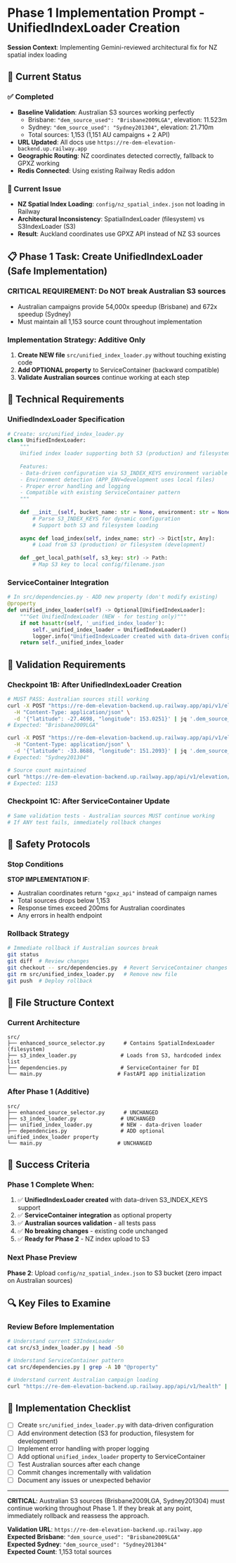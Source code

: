 # Phase 1 Implementation Prompt - UnifiedIndexLoader Creation

**Session Context**: Implementing Gemini-reviewed architectural fix for NZ spatial index loading

## 🎯 Current Status

### ✅ Completed
- **Baseline Validation**: Australian S3 sources working perfectly
  - Brisbane: `"dem_source_used": "Brisbane2009LGA"`, elevation: 11.523m 
  - Sydney: `"dem_source_used": "Sydney201304"`, elevation: 21.710m
  - Total sources: 1,153 (1,151 AU campaigns + 2 API)
- **URL Updated**: All docs use `https://re-dem-elevation-backend.up.railway.app`
- **Geographic Routing**: NZ coordinates detected correctly, fallback to GPXZ working
- **Redis Connected**: Using existing Railway Redis addon

### 🔄 Current Issue
- **NZ Spatial Index Loading**: `config/nz_spatial_index.json` not loading in Railway
- **Architectural Inconsistency**: SpatialIndexLoader (filesystem) vs S3IndexLoader (S3)
- **Result**: Auckland coordinates use GPXZ API instead of NZ S3 sources

## 📋 Phase 1 Task: Create UnifiedIndexLoader (Safe Implementation)

### **CRITICAL REQUIREMENT: Do NOT break Australian S3 sources**
- Australian campaigns provide 54,000x speedup (Brisbane) and 672x speedup (Sydney)
- Must maintain all 1,153 source count throughout implementation

### **Implementation Strategy: Additive Only**
1. **Create NEW file** `src/unified_index_loader.py` without touching existing code
2. **Add OPTIONAL property** to ServiceContainer (backward compatible)
3. **Validate Australian sources** continue working at each step

## 🔧 Technical Requirements

### UnifiedIndexLoader Specification
```python
# Create: src/unified_index_loader.py
class UnifiedIndexLoader:
    """
    Unified index loader supporting both S3 (production) and filesystem (development)
    
    Features:
    - Data-driven configuration via S3_INDEX_KEYS environment variable
    - Environment detection (APP_ENV=development uses local files)
    - Proper error handling and logging
    - Compatible with existing ServiceContainer pattern
    """
    
    def __init__(self, bucket_name: str = None, environment: str = None):
        # Parse S3_INDEX_KEYS for dynamic configuration
        # Support both S3 and filesystem loading
        
    async def load_index(self, index_name: str) -> Dict[str, Any]:
        # Load from S3 (production) or filesystem (development)
        
    def _get_local_path(self, s3_key: str) -> Path:
        # Map S3 key to local config/filename.json
```

### ServiceContainer Integration
```python
# In src/dependencies.py - ADD new property (don't modify existing)
@property
def unified_index_loader(self) -> Optional[UnifiedIndexLoader]:
    """Get UnifiedIndexLoader (NEW - for testing only)"""
    if not hasattr(self, '_unified_index_loader'):
        self._unified_index_loader = UnifiedIndexLoader()
        logger.info("UnifiedIndexLoader created with data-driven configuration")
    return self._unified_index_loader
```

## 🧪 Validation Requirements

### Checkpoint 1B: After UnifiedIndexLoader Creation
```bash
# MUST PASS: Australian sources still working
curl -X POST "https://re-dem-elevation-backend.up.railway.app/api/v1/elevation/point" \
  -H "Content-Type: application/json" \
  -d '{"latitude": -27.4698, "longitude": 153.0251}' | jq '.dem_source_used'
# Expected: "Brisbane2009LGA"

curl -X POST "https://re-dem-elevation-backend.up.railway.app/api/v1/elevation/point" \
  -H "Content-Type: application/json" \
  -d '{"latitude": -33.8688, "longitude": 151.2093}' | jq '.dem_source_used'
# Expected: "Sydney201304"

# Source count maintained
curl "https://re-dem-elevation-backend.up.railway.app/api/v1/elevation/sources" | jq '.total_sources'
# Expected: 1153
```

### Checkpoint 1C: After ServiceContainer Update
```bash
# Same validation tests - Australian sources MUST continue working
# If ANY test fails, immediately rollback changes
```

## 🚨 Safety Protocols

### Stop Conditions
**STOP IMPLEMENTATION IF**:
- Australian coordinates return `"gpxz_api"` instead of campaign names
- Total sources drops below 1,153
- Response times exceed 200ms for Australian coordinates
- Any errors in health endpoint

### Rollback Strategy
```bash
# Immediate rollback if Australian sources break
git status
git diff  # Review changes
git checkout -- src/dependencies.py  # Revert ServiceContainer changes
git rm src/unified_index_loader.py   # Remove new file
git push  # Deploy rollback
```

## 📁 File Structure Context

### Current Architecture
```
src/
├── enhanced_source_selector.py      # Contains SpatialIndexLoader (filesystem)
├── s3_index_loader.py              # Loads from S3, hardcoded index list
├── dependencies.py                 # ServiceContainer for DI
└── main.py                        # FastAPI app initialization
```

### After Phase 1 (Additive)
```
src/
├── enhanced_source_selector.py      # UNCHANGED
├── s3_index_loader.py              # UNCHANGED
├── unified_index_loader.py         # NEW - data-driven loader
├── dependencies.py                 # ADD optional unified_index_loader property
└── main.py                        # UNCHANGED
```

## 🎯 Success Criteria

### Phase 1 Complete When:
1. ✅ **UnifiedIndexLoader created** with data-driven S3_INDEX_KEYS support
2. ✅ **ServiceContainer integration** as optional property
3. ✅ **Australian sources validation** - all tests pass
4. ✅ **No breaking changes** - existing code unchanged
5. ✅ **Ready for Phase 2** - NZ index upload to S3

### Next Phase Preview
**Phase 2**: Upload `config/nz_spatial_index.json` to S3 bucket (zero impact on Australian sources)

## 🔍 Key Files to Examine

### Review Before Implementation
```bash
# Understand current S3IndexLoader
cat src/s3_index_loader.py | head -50

# Understand ServiceContainer pattern  
cat src/dependencies.py | grep -A 10 "@property"

# Understand current Australian campaign loading
curl "https://re-dem-elevation-backend.up.railway.app/api/v1/health" | jq '.s3_indexes'
```

## 🚀 Implementation Checklist

- [ ] Create `src/unified_index_loader.py` with data-driven configuration
- [ ] Add environment detection (S3 for production, filesystem for development)
- [ ] Implement error handling with proper logging
- [ ] Add optional `unified_index_loader` property to ServiceContainer
- [ ] Test Australian sources after each change
- [ ] Commit changes incrementally with validation
- [ ] Document any issues or unexpected behavior

---

**CRITICAL**: Australian S3 sources (Brisbane2009LGA, Sydney201304) must continue working throughout Phase 1. If they break at any point, immediately rollback and reassess the approach.

**Validation URL**: `https://re-dem-elevation-backend.up.railway.app`  
**Expected Brisbane**: `"dem_source_used": "Brisbane2009LGA"`  
**Expected Sydney**: `"dem_source_used": "Sydney201304"`  
**Expected Count**: 1,153 total sources
